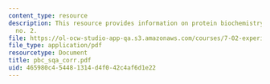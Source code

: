 ```yaml
---
content_type: resource
description: This resource provides information on protein biochemistry study question
  no. 2.
file: https://ol-ocw-studio-app-qa.s3.amazonaws.com/courses/7-02-experimental-biology-communication-spring-2005/465980c454481314d4f042c4af6d1e22_pbc_sqa_corr.pdf
file_type: application/pdf
resourcetype: Document
title: pbc_sqa_corr.pdf
uid: 465980c4-5448-1314-d4f0-42c4af6d1e22
---
```

